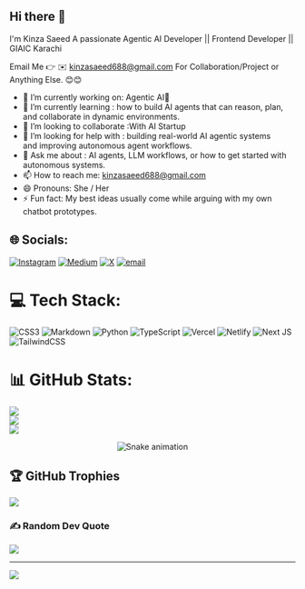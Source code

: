 ## Hi there 👋


 I'm Kinza Saeed
A passionate Agentic AI Developer || Frontend Developer || GIAIC Karachi

Email Me 👉 ✉️ kinzasaeed688@gmail.com For Collaboration/Project or Anything Else. 😊😊

- 🔭 I’m currently working on: Agentic AI🤖
- 🌱 I’m currently learning : how to build AI agents that can reason, plan,<br> and collaborate in dynamic environments.
- 👯 I’m looking to collaborate :With AI Startup
- 🤔 I’m looking for help with :  building real-world AI agentic systems<br> and improving autonomous agent workflows.
- 💬 Ask me about :  AI agents, LLM workflows, or how to get started with autonomous systems.
- 📫 How to reach me: kinzasaeed688@gmail.com
- 😄 Pronouns: She / Her
- ⚡ Fun fact: My best ideas usually come while arguing with my own chatbot prototypes.


## 🌐 Socials:
[![Instagram](https://img.shields.io/badge/Instagram-%23E4405F.svg?logo=Instagram&logoColor=white)](https://instagram.com/_k_s_6) [![Medium](https://img.shields.io/badge/Medium-12100E?logo=medium&logoColor=white)](https://medium.com/@Kinzasaeed688) [![X](https://img.shields.io/badge/X-black.svg?logo=X&logoColor=white)](https://x.com/KinzaSaeed87242) [![email](https://img.shields.io/badge/Email-D14836?logo=gmail&logoColor=white)](mailto:kinzasaeed688@gmail.com) 

# 💻 Tech Stack:
![CSS3](https://img.shields.io/badge/css3-%231572B6.svg?style=for-the-badge&logo=css3&logoColor=white) ![Markdown](https://img.shields.io/badge/markdown-%23000000.svg?style=for-the-badge&logo=markdown&logoColor=white) ![Python](https://img.shields.io/badge/python-3670A0?style=for-the-badge&logo=python&logoColor=ffdd54) ![TypeScript](https://img.shields.io/badge/typescript-%23007ACC.svg?style=for-the-badge&logo=typescript&logoColor=white) ![Vercel](https://img.shields.io/badge/vercel-%23000000.svg?style=for-the-badge&logo=vercel&logoColor=white) ![Netlify](https://img.shields.io/badge/netlify-%23000000.svg?style=for-the-badge&logo=netlify&logoColor=#00C7B7) ![Next JS](https://img.shields.io/badge/Next-black?style=for-the-badge&logo=next.js&logoColor=white) ![TailwindCSS](https://img.shields.io/badge/tailwindcss-%2338B2AC.svg?style=for-the-badge&logo=tailwind-css&logoColor=white)
# 📊 GitHub Stats:
![](https://github-readme-stats.vercel.app/api?username=Kinzaqirat&theme=radical&hide_border=false&include_all_commits=true&count_private=false)<br/>
![](https://nirzak-streak-stats.vercel.app/?user=Kinzaqirat&theme=radical&hide_border=false)<br/>
![](https://github-readme-stats.vercel.app/api/top-langs/?username=Kinzaqirat&theme=radical&hide_border=false&include_all_commits=true&count_private=false&layout=compact)

<!-- Snake Game Repo View -->

<div align="center">
  <img src="https://profile-readme-generator.com/assets/snake.svg" alt="Snake animation" />
</div>

## 🏆 GitHub Trophies
![](https://github-profile-trophy.vercel.app/?username=Kinzaqirat&theme=radical&no-frame=false&no-bg=true&margin-w=4)

### ✍️ Random Dev Quote
![](https://quotes-github-readme.vercel.app/api?type=horizontal&theme=radical)

---
[![](https://visitcount.itsvg.in/api?id=Kinzaqirat&icon=0&color=0)](https://visitcount.itsvg.in)

<!-- Proudly created with GPRM ( https://gprm.itsvg.in ) -->
